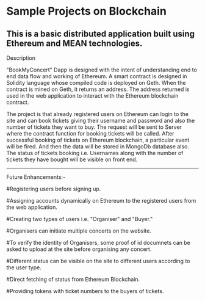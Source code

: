 # Sample Projects on Blockchain

This is a basic distributed application built using Ethereum and MEAN technologies.
----------------------------------------------------------

Description

"BookMyConcert" Dapp is designed with the intent of understanding end to end data flow and working of Ethereum.
A smart contract is designed in Solidity language whose compiled code is deployed on Geth.
When the contract is mined on Geth, it returns an address. The address returned is used in the web application to interact with the Ethereum blockchain contract. 

The project is that already registered users on Ethereum can login to the site and can book tickets giving their username and password and also the number of tickets they want to buy.
The request will be sent to Server where the contract function for booking tickets will be called. 
After successful booking of tickets on Ethereum blockchain, a particular event will be fired. And then the data will be stored in MongoDb database also.
The status of tickets booking i.e. Usernames along with the number of tickets they have bought will be visible on front end.

----------------------------------------------------------

Future Enhancements:-


#Registering users before signing up.

#Assigning accounts dynamically on Ethereum to the registered users from the web application.
  
#Creating two types of users i.e. "Organiser" and "Buyer."

#Organisers can initiate multiple concerts on the website.

#To verify the identity of Organisers, some proof of id documnets can be asked to upload at the site before organising any concert.

#Different status can be visible on the site to different users according to the user type.

#Direct fetching of status from Ethereum Blockchain.

#Providing tokens with ticket numbers to the buyers of tickets.